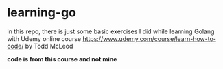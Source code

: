 # learning-go
in this repo, there is just some basic exercises I did while learning Golang with Udemy online course https://www.udemy.com/course/learn-how-to-code/ by Todd McLeod

**code is from this course and not mine**
